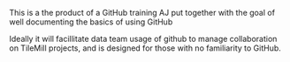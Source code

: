 This is a the product of a GitHub training AJ put together with the goal of well documenting the basics of using GitHub    

Ideally it will facillitate data team usage of github to manage collaboration on TileMill projects, and is designed for those with no familiarity to GitHub. 

